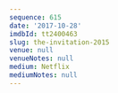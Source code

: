```yaml
---
sequence: 615
date: '2017-10-28'
imdbId: tt2400463
slug: the-invitation-2015
venue: null
venueNotes: null
medium: Netflix
mediumNotes: null
---
```


